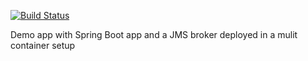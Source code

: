 
[![Build Status](https://travis-ci.org/briansjavablog/docker-boot-activemq.svg?branch=master)](https://travis-ci.org/briansjavablog/docker-boot-activemq)

Demo app with Spring Boot app and a JMS broker deployed in a mulit container setup 

